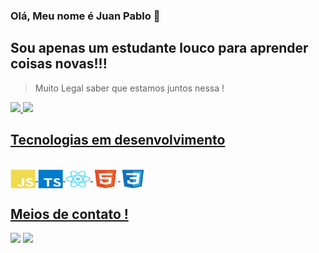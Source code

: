 ### Olá, Meu nome é Juan Pablo 👋

## Sou apenas um estudante louco para aprender coisas novas!!!
> Muito Legal saber que estamos juntos nessa !

<div>
  <a href="https://github.com/Parker9309">
  <img height="180em" src="https://github-readme-stats.vercel.app/api?username=Parker9309&show_icons=true&theme=dracula&include_all_commits=true&count_private=true"/>
  <img height="180em" src="https://github-readme-stats.vercel.app/api/top-langs/?username=Parker9309&layout=compact&langs_count=7&theme=dracula"/>
</div>
  
  ## Tecnologias em desenvolvimento
  
<div style="display: inline_block"><br>
  <img align="center" alt="Rafa-Js" height="30" width="40" src="https://raw.githubusercontent.com/devicons/devicon/master/icons/javascript/javascript-plain.svg">
  <img align="center" alt="Rafa-Ts" height="30" width="40" src="https://raw.githubusercontent.com/devicons/devicon/master/icons/typescript/typescript-plain.svg">
  <img align="center" alt="Rafa-React" height="30" width="40" src="https://raw.githubusercontent.com/devicons/devicon/master/icons/react/react-original.svg">
  <img align="center" alt="Rafa-HTML" height="30" width="40" src="https://raw.githubusercontent.com/devicons/devicon/master/icons/html5/html5-original.svg">
  <img align="center" alt="Rafa-CSS" height="30" width="40" src="https://raw.githubusercontent.com/devicons/devicon/master/icons/css3/css3-original.svg">
  </div>
  
  ## Meios de contato !
  
  <a href="https://www.linkedin.com/in/juan-pablo-martins-3bb90a198" target="_blank"><img src="https://img.shields.io/badge/-LinkedIn-%230077B5?style=for-the-badge&logo=linkedin&logoColor=white" target="_blank"></a> 
   <a href = "mailto:juan.tentiomaru9309@gmail.com"><img src="https://img.shields.io/badge/-Gmail-%23333?style=for-the-badge&logo=gmail&logoColor=white" target="_blank"></a>
